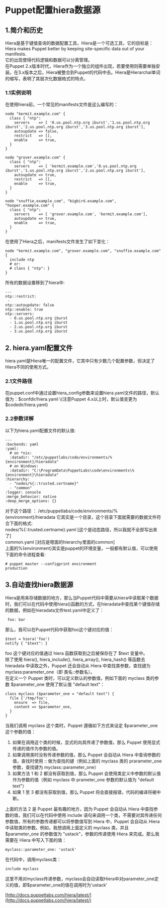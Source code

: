 # Puppet配置hiera数据源

## 1.简介和历史

Hiera是基于键值查询的数据配置工具，Hiera是一个可选工具，它的目标是：Hiera makes Puppet better by keeping site-specific data out of your manifests.  
它的出现使得代码逻辑和数据可以分离管理。  
在Puppet 2.x版本时代，Hiera作为一个独立的组件出现，若要使用则需要单独安装。在3.x版本之后，Hiera被整合到Puppet的代码中去。Hiera是Hierarchal单词的缩写，表明了其层次化数据格式的特点。

### 1.1实例说明

在使用hiera前，一个常见的manifests文件是这么编写的：

```
node "kermit.example.com" {
  class { "ntp":
    servers    => [ '0.us.pool.ntp.org iburst','1.us.pool.ntp.org iburst','2.us.pool.ntp.org iburst','3.us.pool.ntp.org iburst'],
    autoupdate => false,
    restrict   => [],
    enable     => true,
  }
}

node "grover.example.com" {
  class { "ntp":
    servers    => [ 'kermit.example.com','0.us.pool.ntp.org iburst','1.us.pool.ntp.org iburst','2.us.pool.ntp.org iburst'],
    autoupdate => true,
    restrict   => [],
    enable     => true,
  }
}

node "snuffie.example.com", "bigbird.example.com", "hooper.example.com" {
  class { "ntp":
    servers    => [ 'grover.example.com', 'kermit.example.com'],
    autoupdate => true,
    enable     => true,
  }
}
```

在使用了Hiera之后，manifests文件发生了如下变化：

```
node "kermit.example.com", "grover.example.com", "snuffie.example.com" {
  include ntp
  # or:
  # class { "ntp": }
}
```

所有的数据设置移到了hiera中:

```
---
ntp::restrict:
 -
ntp::autoupdate: false
ntp::enable: true
ntp::servers:
  - 0.us.pool.ntp.org iburst
  - 1.us.pool.ntp.org iburst
  - 2.us.pool.ntp.org iburst
  - 3.us.pool.ntp.org iburst
```

## 2. hiera.yaml配置文件

hiera.yaml是Hiera唯一的配置文件，它其中只有少数几个配置参数，但决定了Hiera不同的使用方式。

### 2.1文件路径

在puppet.conf中通过设置hiera\_config参数来设置hiera.yaml文件的路径，默认值为：$confdir/hiera.yaml  
\(注意Puppet 4.x以上时，默认值变更为$codedir/hiera.yaml\)

### 2.2参数详解

以下为hiera.yaml配置文件的默认值:

```
---
:backends: yaml
:yaml:
  # on *nix:
  :datadir: "/etc/puppetlabs/code/environments/%{environment}/hieradata"
  # on Windows:
  :datadir: "C:\ProgramData\PuppetLabs\code\environments\%{environment}\hieradata"
:hierarchy:
  - "nodes/%{::trusted.certname}"
  - "common"
:logger: console
:merge_behavior: native
:deep_merge_options: {}
```

对于这个路径 ： /etc/puppetlabs/code/environments/%{environment}/hieradata 它其实是一个目录，这个目录下面就需要的数据文件符合下面的格式:  
nodes/%{::trusted.certname}.yaml \[这个是动态路径，所以我就不全部写出来了\]  
common.yaml \[对应是嗯面的hierarchy里面的common\]  
上面的%{environment}其实是puppet的环境变量，一般都有默认值，可以使用下面的命令进程查看:

```
# puppet master --configprint environment
production
```

## 3.自动查找hiera数据源

Hiera是用来存储数据的地方，那么当Puppet代码中需要从hiera中读取某个数据时，我们可以在代码中使用hiera\(\)函数的方式，在hieradata中查找某个键值存储的数据，例如在hieradata文件test.yaml中定义了：

```
 foo: bar
```

那么，我可以在Puppet代码中获取foo这个键对应的值：

```
$text = hiera('foo')
notify { "$text": }
```

foo 这个键对应的值通过 hiera 函数获取到之后被保存在了 $text 变量中。  
除了使用 hiera\(\), hiera\_include\(\), hiera\_array\(\), hiera\_hash\(\) 等函数去 hieradata 中读取之外，Puppet 还会自动从 Hiera 中查找类参数，查找键为 myclass:parameter\_one（即 类名::参数名）。  
在定义一个 Puppet 类时，可以定义默认的参数值，例如下面的 myclass 类的参数 $parameter\_one 使用了默认值 "default text"：

```
class myclass ($parameter_one = "default text") {
  file {'/tmp/foo':
    ensure  => file,
    content => $parameter_one,
  }
}
```

当我们调用 myclass 这个类时，Puppet 遵循如下方式来设定 $parameter\_one 这个参数的值：

1. 如果在调用这个类的时候，显式的向其传递了参数值，那么 Puppet 使用显式传递的值作为参数的值。
2. 如果调用类时没有传递参数的值，那么 Puppet 会自动从 Hiera 中查询参数的值，查找时使用 :: 做为查找的键（例如上面的 myclass 类的 prarameter\_one 参数，查找键为 myclass::parameter\_one）
3. 如果方法 1 和 2 都没有获取到值，那么 Puppet 会使用类定义中参数的默认值作为参数的值（例如 myclass 中 prameter\_one 参数的默认值为 "default text"）
4. 如果 1 至 3 都没有获取到值，那么 Puppet 将会直接报错，代码的编译将被中断。

上面的方法 2 是 Puppet 最有趣的地方，因为 Puppet 会自动从 Hiera 中查找参数的值，我们可以在代码中使用 include 语句来调用一个类，不需要对其传递任何参数值，所有的参数传递都可以将参数值写到 Hiera 中，Puppet 会自动从 Hiera 中读取类的参数。例如，我想调用上面定义的 myclass 类，并且 $parameter\_one 的参数值为 "ustack"，参数的传递使用 Hiera 来完成。那么我需要在 Hiera 中写入下面的值：

```
myclass::parameter_one: 'ustack'
```

在代码中，调用myclass类：

```
include myclass
```

这里不用对myclass传递参数，myclass会自动读取Hiera中对parameter\_one定义的值，即$parameter\_one的值在调用时为'ustack'

[http://docs.puppetlabs.com/hiera/latest/](http://docs.puppetlabs.com/hiera/latest/)

